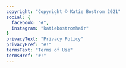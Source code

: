 ```yaml
---
copyright: "Copyright © Katie Bostrom 2021"
social: {
  facebook: "#",
  instagram: "katiebostromhair"
}
privacyText: "Privacy Policy"
privacyHref: "#!"
termsText: "Terms of Use"
termsHref: "#!"
---
```

